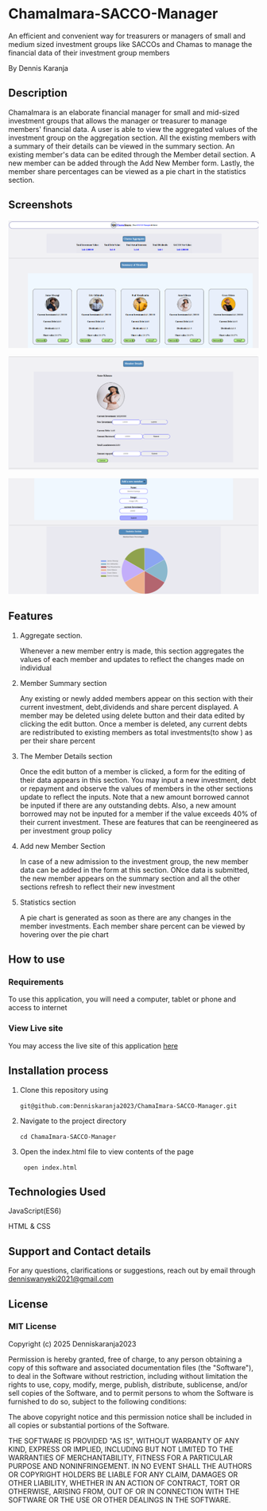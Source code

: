    # ChamaImara-SACCO-Manager

An efficient and convenient way for treasurers or managers of small and medium sized investment groups like SACCOs and Chamas to manage the financial data of their investment group members

By Dennis Karanja

## Description
ChamaImara is an elaborate financial manager for small and mid-sized investment groups that allows the manager or treasurer to manage members' financial data. A user is able to view the aggregated values of the investment group on the aggregation section. All the existing members with a summary of their details can be viewed in the summary section. An existing member's data can be edited through the Member detail section. A new member can be added through the Add New Member form. Lastly, the member share percentages can be viewed as a pie chart in the statistics section.

## Screenshots

![Aggregate-SummarySection](./img/aggregateSummary%20section.png)

![Detail-section](./img/detail%20section.png)

![NewMember-StatisticSection](./img/addNew%20Section.png)

## Features
1. Aggregate section.

   Whenever a new member entry is made, this section aggregates the values of each member and updates to reflect the changes made on individual
2. Member Summary section

   Any existing or newly added members appear on this section with their current investment, debt,dividends and share percent displayed. A member may be deleted using delete button and their data edited by clicking the edit button. Once a member is deleted, any current debts are redistributed to existing members as total investments(to show ) as per their share percent
3. The Member Details section

   Once the edit button of a member is clicked, a form for the editing of their data appears in this section. You may input a new investment, debt or repayment and observe the values of members in the other sections update to reflect the inputs. Note that a new amount borrowed cannot be inputed if there are any outstanding debts. Also, a new amount borrowed may not be inputed for a member if the value exceeds 40% of their current investment. These are features that can be reengineered as per investment group policy
4. Add new Member Section

   In case of a new admission to the investment group, the new member data can be added in the form at this section. ONce data is submitted, the new member appears on the summary section and all the other sections refresh to reflect their new investment
5. Statistics section

   A pie chart is generated as soon as there are any changes in the member investments. Each member share percent can be viewed by hovering over the pie chart
## How to use
### Requirements

To use this application, you will need a computer, tablet or phone and access to internet

### View Live site

You may access the live site of this application [here]()
## Installation process

1. Clone this repository using
 
   ```git@github.com:Denniskaranja2023/ChamaImara-SACCO-Manager.git```

2. Navigate to the project directory
 
   ```cd ChamaImara-SACCO-Manager```

3. Open the index.html file to view contents of the page

   ``` open index.html```
## Technologies Used
JavaScript(ES6)

HTML & CSS
## Support and Contact details

For any questions, clarifications or suggestions, reach out by email through denniswanyeki2021@gmail.com

## License

### MIT License
Copyright (c) 2025 Denniskaranja2023

Permission is hereby granted, free of charge, to any person obtaining a copy
of this software and associated documentation files (the "Software"), to deal
in the Software without restriction, including without limitation the rights
to use, copy, modify, merge, publish, distribute, sublicense, and/or sell
copies of the Software, and to permit persons to whom the Software is
furnished to do so, subject to the following conditions:

The above copyright notice and this permission notice shall be included in all
copies or substantial portions of the Software.

THE SOFTWARE IS PROVIDED "AS IS", WITHOUT WARRANTY OF ANY KIND, EXPRESS OR
IMPLIED, INCLUDING BUT NOT LIMITED TO THE WARRANTIES OF MERCHANTABILITY,
FITNESS FOR A PARTICULAR PURPOSE AND NONINFRINGEMENT. IN NO EVENT SHALL THE
AUTHORS OR COPYRIGHT HOLDERS BE LIABLE FOR ANY CLAIM, DAMAGES OR OTHER
LIABILITY, WHETHER IN AN ACTION OF CONTRACT, TORT OR OTHERWISE, ARISING FROM,
OUT OF OR IN CONNECTION WITH THE SOFTWARE OR THE USE OR OTHER DEALINGS IN THE
SOFTWARE.







